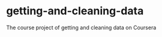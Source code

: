 getting-and-cleaning-data
=========================

The course project of getting and cleaning data on Coursera
